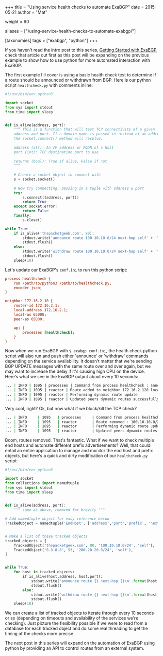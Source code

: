 +++
title = "Using service health checks to automate ExaBGP"
date = 2015-05-21
author = "Mat"

weight = 90

aliases = ["/using-service-health-checks-to-automate-exabgp/"]

[taxonomies]
tags = ["exabgp", "python"]
+++

If you haven't read the intro post to this series, [Getting Started with ExaBGP](../getting-started), check that article out first as this post will be expanding on the previous example to show how to use python for more automated interaction with ExaBGP.

<!-- more -->
The first example I'll cover is using a basic health check test to determine if a route should be announced or withdrawn from BGP. Here is our python script `healthcheck.py` with comments inline:

```python
#!/usr/bin/env python3

import socket
from sys import stdout
from time import sleep


def is_alive(address, port):
    """ This is a function that will test TCP connectivity of a given
    address and port. If a domain name is passed in instead of an address,
    the socket.connect() method will resolve.
 
    address (str): An IP address or FQDN of a host
    port (int): TCP destination port to use
 
    returns (bool): True if alive, False if not
    """
 
    # Create a socket object to connect with
    s = socket.socket()
    
    # Now try connecting, passing in a tuple with address & port
    try:
        s.connect((address, port))
        return True
    except socket.error:
        return False
    finally:
        s.close()

while True:
    if is_alive('thepacketgeek.com', 80):
        stdout.write('announce route 100.10.10.0/24 next-hop self' + '\n')
        stdout.flush()
    else:
        stdout.write('withdraw route 100.10.10.0/24 next-hop self' + '\n')
        stdout.flush()
    sleep(10)
```

Let's update our ExaBGP's `conf.ini` to run this python script:

```ini
process healthcheck {
    run /path/to/python3 /path/to/healthcheck.py;
    encoder json;
}

neighbor 172.16.2.10 {
    router-id 172.16.2.1;
    local-address 172.16.2.1;
    local-as 65000;
    peer-as 65000;

    api {
        processes [healthcheck];
    }
}
```

Now when we run ExaBGP with `$ exabgp conf.ini`, the health check python script will also run and push either 'announce' or 'withdraw' commands depending on the service availability. It doesn't matter that we're sending BGP UPDATE messages with the same route over and over again, but we may want to increase the delay if it's causing high CPU on the device. Here's what we see in the ExaBGP output about every 10 seconds:

```sh
... | INFO | 1095 | processes | Command from process healthcheck : announce route 100.10.10.0/24 next-hop self
... | INFO | 1095 | reactor | Route added to neighbor 172.16.2.128 local-ip 172.16.2.1 local-as 65000 peer-as 65000 router-id 172.16.2.1 family-allowed in-open : 100.10.10.0/24 next-hop 172.16.2.1
... | INFO | 1095 | reactor | Performing dynamic route update
... | INFO | 1095 | reactor | Updated peers dynamic routes successfully
```

Very cool, right? Ok, but now what if we block/kill the TCP check?

```sh
... | INFO     | 1095   | processes     | Command from process healthcheck : withdraw route 100.10.10.0/24 next-hop self
... | INFO     | 1095   | reactor       | Route removed : 100.10.10.0/24 next-hop 172.16.2.1
... | INFO     | 1095   | reactor       | Performing dynamic route update
... | INFO     | 1095   | reactor       | Updated peers dynamic routes successfully
```

Boom, routes removed. That's fantastic. What if we want to check multiple end hosts and automate different prefix advertisements? Well, that could entail an entire application to manage and monitor the end host and prefix objects, but here's a quick and dirty modification of our `healthcheck.py` script:

```python
#!/usr/bin/env python3

import socket
from collections import namedtuple
from sys import stdout
from time import sleep

 
def is_alive(address, port):
    """ same as above, removed for brevity """

# Add namedtuple object for easy reference below
TrackedObject = namedtuple('EndHost', ['address','port','prefix', 'nexthop'])


# Make a list of these tracked objects
tracked_objects = [
    TrackedObject('thepacketgeek.com', 80, '100.10.10.0/24', 'self'),
    TrackedObject('8.8.8.8', 53, '200.20.20.0/24', 'self'),
]


while True:
    for host in tracked_objects:
        if is_alive(host.address, host.port):
            stdout.write('announce route {} next-hop {}\n'.format(host.prefix, host.nexthop))
            stdout.flush()
        else:
            stdout.write('withdraw route {} next-hop {}\n'.format(host.prefix, host.nexthop))
            stdout.flush()
    sleep(10)
```

We can create a list of tracked objects to iterate through every 10 seconds or so (depending on timeouts and availability of the services we're checking). Just picture the flexibility possible if we were to read from a database for each tracked object and do some real threading to get the timing of the checks more precise.

The next post in this series will expand on the automation of ExaBGP using python by providing an API to control routes from an external system.